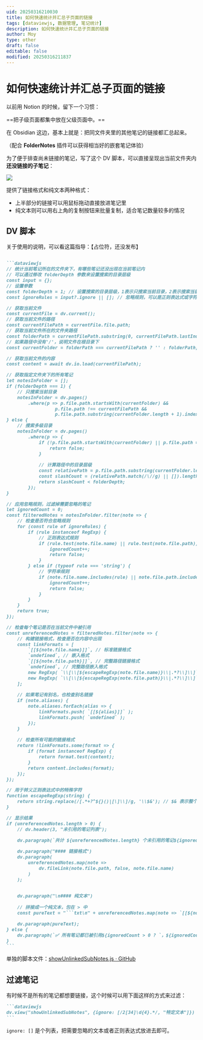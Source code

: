 ```yaml
---
uid: 20250316210030
title: 如何快速统计并汇总子页面的链接
tags: [dataviewjs, 数据管理, 笔记统计]
description: 如何快速统计并汇总子页面的链接
author: Moy
type: other
draft: false
editable: false
modified: 20250316211837
---
```


# 如何快速统计并汇总子页面的链接

以前用 Notion 的时候，留下一个习惯：

==把子级页面都集中放在父级页面中。==

在 Obsidian 这边，基本上就是：把同文件夹里的其他笔记的链接都汇总起来。

（配合 **FolderNotes** 插件可以获得相当好的嵌套笔记体验）

为了便于排查尚未链接的笔记，写了这个 DV 脚本，可以直接呈现出当前文件夹内**还没链接的子笔记**：

![](https://cdn.pkmer.cn/images/202503162118518.webp!pkmer)

提供了链接格式和纯文本两种格式：

- 上半部分的链接可以用鼠标拖动直接放进笔记里
- 纯文本则可以用右上角的复制按钮来批量复制，适合笔记数量较多的情况

## DV 脚本

关于使用的说明，可以看这篇指导：【占位符，还没发布】

````markdown

```dataviewjs
// 统计当前笔记所在的文件夹下，有哪些笔记还没出现在当前笔记内
// 可以通过修改 folderDepth 参数来设置搜索的目录层级
const input = {};
// 设置参数
const folderDepth = 1; // 设置搜索的目录层级，1表示只搜索当前目录，2表示搜索当前目录及其子目录，以此类推
const ignoreRules = input?.ignore || []; // 忽略规则，可以是正则表达式或字符串

// 获取当前文件
const currentFile = dv.current();
// 获取当前文件的路径
const currentFilePath = currentFile.file.path;
// 获取当前文件所在的文件夹路径
const folderPath = currentFilePath.substring(0, currentFilePath.lastIndexOf('/'));
// 如果路径中没有'/'，说明文件在根目录下
const currentFolder = folderPath === currentFilePath ? '' : folderPath;

// 获取当前文件的内容
const content = await dv.io.load(currentFilePath);

// 获取指定文件夹下的所有笔记
let notesInFolder = [];
if (folderDepth === 1) {
    // 只搜索当前目录
    notesInFolder = dv.pages()
        .where(p => p.file.path.startsWith(currentFolder) && 
                  p.file.path !== currentFilePath && 
                  p.file.path.substring(currentFolder.length + 1).indexOf('/') === -1);
} else {
    // 搜索多级目录
    notesInFolder = dv.pages()
        .where(p => {
            if (!p.file.path.startsWith(currentFolder) || p.file.path === currentFilePath) {
                return false;
            }
            
            // 计算路径中的目录层级
            const relativePath = p.file.path.substring(currentFolder.length + 1);
            const slashCount = (relativePath.match(/\//g) || []).length;
            return slashCount < folderDepth;
        });
}

// 应用忽略规则，过滤掉需要忽略的笔记
let ignoredCount = 0;
const filteredNotes = notesInFolder.filter(note => {
    // 检查是否符合忽略规则
    for (const rule of ignoreRules) {
        if (rule instanceof RegExp) {
            // 正则表达式规则
            if (rule.test(note.file.name) || rule.test(note.file.path)) {
                ignoredCount++;
                return false;
            }
        } else if (typeof rule === 'string') {
            // 字符串规则
            if (note.file.name.includes(rule) || note.file.path.includes(rule)) {
                ignoredCount++;
                return false;
            }
        }
    }
    return true;
});

// 检查每个笔记是否在当前文件中被引用
const unreferencedNotes = filteredNotes.filter(note => {
    // 构建链接格式，检查是否在内容中出现
    const linkFormats = [
        `[[${note.file.name}]]`, // 标准链接格式
        `undefined`, // 嵌入格式
        `[[${note.file.path}]]`, // 完整路径链接格式
        `undefined`, // 完整路径嵌入格式
        new RegExp( `\\[\\[${escapeRegExp(note.file.name)}\\|.*?\\]\\]` ), // 带别名的链接格式 [[文件名|别名]]
        new RegExp( `\\[\\[${escapeRegExp(note.file.path)}\\|.*?\\]\\]` ) // 带别名的完整路径链接格式 [[路径|别名]]
    ];
    
    // 如果笔记有别名，也检查别名链接
    if (note.aliases) {
        note.aliases.forEach(alias => {
            linkFormats.push( `[[${alias}]]` );
            linkFormats.push( `undefined` );
        });
    }
    
    // 检查所有可能的链接格式
    return !linkFormats.some(format => {
        if (format instanceof RegExp) {
            return format.test(content);
        }
        return content.includes(format);
    });
});

// 用于转义正则表达式中的特殊字符
function escapeRegExp(string) {
    return string.replace(/[.*+?^${}()|[\]\\]/g, '\\$&'); // $& 表示整个匹配的字符串
}

// 显示结果
if (unreferencedNotes.length > 0) {
    // dv.header(3, "未引用的笔记列表");
    
    dv.paragraph(`共计 ${unreferencedNotes.length} 个未引用的笔记${ignoredCount > 0 ? ` *（${ignoredCount} 个笔记被忽略规则过滤）*` : ''}`)

    dv.paragraph("#### 链接格式")
    dv.paragraph(
        unreferencedNotes.map(note => 
            dv.fileLink(note.file.path, false, note.file.name)
        )
    );

    
    dv.paragraph("\n#### 纯文本")
    
    // 拼接成一个纯文本，包在 > 中
    const pureText = "```txt\n" + unreferencedNotes.map(note => `[[${note.file.name}]]`).join('\n') + "\n```";

    dv.paragraph(pureText);
} else {
    dv.paragraph(`✅ 所有笔记都已被引用${ignoredCount > 0 ? `，${ignoredCount} 个笔记被忽略规则过滤` : ''}`);
}
```

````

单独的脚本文件：[showUnlinkedSubNotes.js · GitHub](https://gist.github.com/Moyf/7f7f740845e8db8b8e423b37b5afd573)

## 过滤笔记

有时候不是所有的笔记都想要链接，这个时候可以用下面这样的方式来过滤：

````markdown
```dataviewjs
dv.view("showUnlinkedSubNotes", {ignore: [/2[34]\d{4}.*/, "特定文本"]})
```
````

`ignore: []` 是个列表，把需要忽略的文本或者正则表达式放进去即可。
